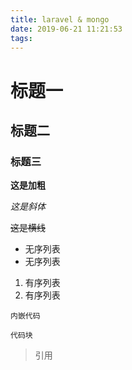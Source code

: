 ```yaml
---
title: laravel & mongo
date: 2019-06-21 11:21:53
tags:
---
```


# 标题一

## 标题二

### 标题三

**这是加粗**

*这是斜体*

~~这是横线~~

* 无序列表
* 无序列表

1. 有序列表
2. 有序列表


`内嵌代码` 

```
代码块

```

> 引用
